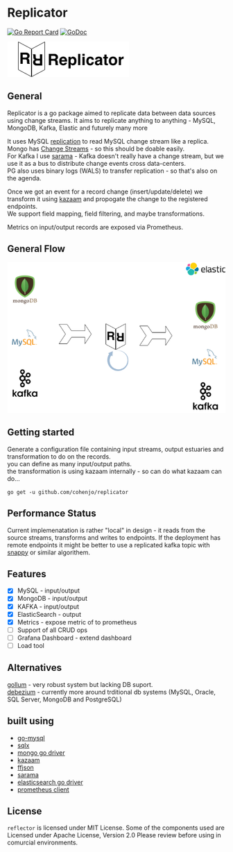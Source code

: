 # Replicator
[![Go Report Card](https://goreportcard.com/badge/github.com/cohenjo/replicator)](https://goreportcard.com/report/github.com/cohenjo/replicator)
[![GoDoc](https://godoc.org/github.com/cohenjo/replicator?status.svg)](https://godoc.org/github.com/cohenjo/replicator)

![replicator logo](docs/replicator_long_logo.png)

## General
Replicator is a go package aimed to replicate data between data sources using change streams.
It aims to replicate anything to anything - MySQL, MongoDB, Kafka, Elastic and futurely many more

It uses MySQL [replication](https://github.com/siddontang/go-mysql#replication) to read MySQL change stream like a replica.  
Mongo has [Change Streams](https://docs.mongodb.com/manual/changeStreams/#change-streams) - so this should be doable easily.  
For Kafka I use [sarama](https://github.com/Shopify/sarama) - Kafka doesn't really have a change stream, but we use it as a bus to distribute change events cross data-centers.   
PG also uses binary logs (WALS) to transfer replication - so that's also on the agenda.

Once we got an event for a record change (insert/update/delete) we transform it using [kazaam](https://github.com/qntfy/kazaam) and propogate the change to the registered endpoints.    
We support field mapping, field filtering, and maybe transformations.

Metrics on input/output records are exposed via Prometheus.

## General Flow

![data flow](docs/replicator_flow.png)

## Getting started

Generate a configuration file containing input streams, output estuaries and transformation to do on the records.  
you can define as many input/output paths.  
the transformation is using kazaam internally - so can do what kazaam can do...  
```
go get -u github.com/cohenjo/replicator
```

## Performance Status

Current implemenatation is rather "local" in design - it reads from the source streams, transforms and writes to endpoints.
If the deployment has remote endpoints it might be better to use a replicated kafka topic with [snappy](https://github.com/golang/snappy) or similar algorithem.


## Features

 - [x] MySQL - input/output
 - [x] MongoDB - input/output
 - [x] KAFKA - input/output
 - [x] ElasticSearch - output
 - [x] Metrics - expose metric of to prometheus
 - [ ] Support of all CRUD ops
 - [ ] Grafana Dashboard - extend dashboard
 - [ ] Load tool 

## Alternatives

[gollum](https://github.com/trivago/gollum) - very robust system but lacking DB suport.  
[debezium](https://debezium.io) - currently more around trditional db systems (MySQL, Oracle, SQL Server, MongoDB and PostgreSQL)



## built using
- [go-mysql](https://github.com/siddontang/go-mysql)
- [sqlx](https://github.com/jmoiron/sqlx)
- [mongo go driver](https://github.com/mongodb/mongo-go-driver)
- [kazaam](https://github.com/qntfy/kazaam)
- [ffjson](https://github.com/pquerna/ffjson)
- [sarama](https://github.com/Shopify/sarama)
- [elasticsearch go driver](github.com/elastic/go-elasticsearch)
- [prometheus client](https://github.com/prometheus/client_golang/)

## License
`reflector` is licensed under MIT License. 
Some of the components used are Licensed under Apache License, Version 2.0
Please review before using in comurcial environments.

